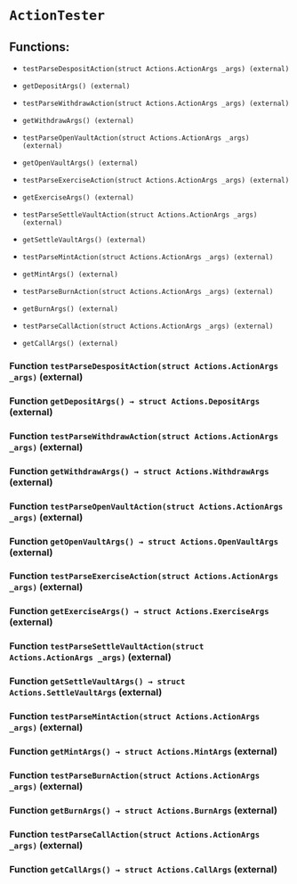# `ActionTester`

## Functions:

- `testParseDespositAction(struct Actions.ActionArgs _args) (external)`

- `getDepositArgs() (external)`

- `testParseWithdrawAction(struct Actions.ActionArgs _args) (external)`

- `getWithdrawArgs() (external)`

- `testParseOpenVaultAction(struct Actions.ActionArgs _args) (external)`

- `getOpenVaultArgs() (external)`

- `testParseExerciseAction(struct Actions.ActionArgs _args) (external)`

- `getExerciseArgs() (external)`

- `testParseSettleVaultAction(struct Actions.ActionArgs _args) (external)`

- `getSettleVaultArgs() (external)`

- `testParseMintAction(struct Actions.ActionArgs _args) (external)`

- `getMintArgs() (external)`

- `testParseBurnAction(struct Actions.ActionArgs _args) (external)`

- `getBurnArgs() (external)`

- `testParseCallAction(struct Actions.ActionArgs _args) (external)`

- `getCallArgs() (external)`

### Function `testParseDespositAction(struct Actions.ActionArgs _args)` (external)

### Function `getDepositArgs() → struct Actions.DepositArgs` (external)

### Function `testParseWithdrawAction(struct Actions.ActionArgs _args)` (external)

### Function `getWithdrawArgs() → struct Actions.WithdrawArgs` (external)

### Function `testParseOpenVaultAction(struct Actions.ActionArgs _args)` (external)

### Function `getOpenVaultArgs() → struct Actions.OpenVaultArgs` (external)

### Function `testParseExerciseAction(struct Actions.ActionArgs _args)` (external)

### Function `getExerciseArgs() → struct Actions.ExerciseArgs` (external)

### Function `testParseSettleVaultAction(struct Actions.ActionArgs _args)` (external)

### Function `getSettleVaultArgs() → struct Actions.SettleVaultArgs` (external)

### Function `testParseMintAction(struct Actions.ActionArgs _args)` (external)

### Function `getMintArgs() → struct Actions.MintArgs` (external)

### Function `testParseBurnAction(struct Actions.ActionArgs _args)` (external)

### Function `getBurnArgs() → struct Actions.BurnArgs` (external)

### Function `testParseCallAction(struct Actions.ActionArgs _args)` (external)

### Function `getCallArgs() → struct Actions.CallArgs` (external)
